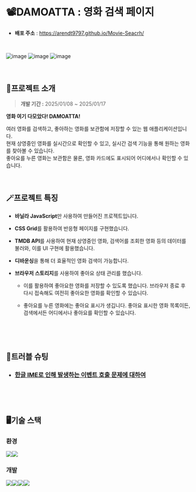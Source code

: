 # 📽️DAMOATTA : 영화 검색 페이지
- **배포 주소** : https://arendt9797.github.io/Movie-Seacrh/
<br/>

![image](https://github.com/user-attachments/assets/ff06fab3-eff1-48d1-8966-a061c360a5d0)
![image](https://github.com/user-attachments/assets/2f2931d0-76b0-4115-aa32-44fbd0b6f169)
![image](https://github.com/user-attachments/assets/2e7b2b51-c7c8-4d52-9b16-28db19ff3ee5)
<br/>
<br/>
<br/>

## 📜프로젝트 소개
>**개발 기간 :** 2025/01/08 ~ 2025/01/17

**영화 여기 다모았다! DAMOATTA!**  

여러 영화를 검색하고, 좋아하는 영화를 보관함에 저장할 수 있는 웹 애플리케이션입니다.  
현재 상영중인 영화를 실시간으로 확인할 수 있고, 실시간 검색 기능을 통해 원하는 영화를 찾아볼 수 있습니다.  
좋아요를 누른 영화는 보관함은 물론, 영화 카드에도 표시되어 어디에서나 확인할 수 있습니다. 
<br/>
<br/>
<br/>

## 🪄프로젝트 특징
- **바닐라 JavaScript**만 사용하여 만들어진 프로젝트입니다.
  
- **CSS Grid**를 활용하여 반응형 페이지를 구현했습니다.  
- **TMDB API**를 사용하여 현재 상영중인 영화, 검색어를 조회한 영화 등의 데이터를 불러와, 이를 UI 구현에 활용했습니다.
- **디바운싱**을 통해 더 효율적인 영화 검색이 가능합니다.
- **브라우저 스토리지**를 사용하여 좋아요 상태 관리를 했습니다.
  - 이를 활용하여 좋아요한 영화를 저장할 수 있도록 했습니다. 브라우저 종료 후 다시 접속해도 여전히 좋아요한 영화를 확인할 수 있습니다.
    
  - 좋아요를 누른 영화에는 좋아요 표시가 생깁니다. 좋아요 표시한 영화 목록이든, 검색에서든 어디에서나 좋아요를 확인할 수 있습니다. 
<br/>
<br/>
<br/>

## 🔫트러블 슈팅
- ### [한글 IME로 인해 발생하는 이벤트 호출 문제에 대하여](https://velog.io/@arendt9797/%ED%94%84%EB%A1%9C%EC%A0%9D%ED%8A%B8-%EB%B0%94%EB%8B%90%EB%9D%BC-JS%EB%A1%9C-%EC%98%81%ED%99%94-%EA%B2%80%EC%83%89-%EC%82%AC%EC%9D%B4%ED%8A%B8-%EB%A7%8C%EB%93%A4%EA%B8%B0)
<br/>
<br/>
<br/>

## 🖥️기술 스택
### 환경
  <img src="https://img.shields.io/badge/github-181717?style=for-the-badge&logo=github&logoColor=white"><img src="https://img.shields.io/badge/git-F05032?style=for-the-badge&logo=git&logoColor=white">

### 개발
  <img src="https://img.shields.io/badge/html5-E34F26?style=for-the-badge&logo=html5&logoColor=white"><img src="https://img.shields.io/badge/css-1572B6?style=for-the-badge&logo=css3&logoColor=white"><img src="https://img.shields.io/badge/javascript-F7DF1E?style=for-the-badge&logo=javascript&logoColor=black"><img src="https://img.shields.io/badge/themoviedatabase-01B4E4?style=for-the-badge&logo=themoviedatabase&logoColor=white">
